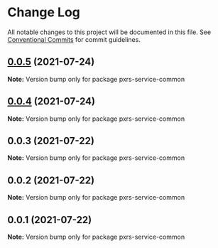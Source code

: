 # Change Log

All notable changes to this project will be documented in this file.
See [Conventional Commits](https://conventionalcommits.org) for commit guidelines.

## [0.0.5](https://github.com/PrinceJoeyLee12/paxers_v2/compare/pxrs-service-common@0.0.3...pxrs-service-common@0.0.5) (2021-07-24)

**Note:** Version bump only for package pxrs-service-common





## [0.0.4](https://github.com/PrinceJoeyLee12/paxers_v2/compare/pxrs-service-common@0.0.3...pxrs-service-common@0.0.4) (2021-07-24)

**Note:** Version bump only for package pxrs-service-common





## 0.0.3 (2021-07-22)

**Note:** Version bump only for package pxrs-service-common





## 0.0.2 (2021-07-22)

**Note:** Version bump only for package pxrs-service-common





## 0.0.1 (2021-07-22)

**Note:** Version bump only for package pxrs-service-common

